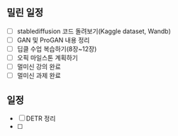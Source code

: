 ## 밀린 일정
- [ ] stablediffusion 코드 돌려보기(Kaggle dataset, Wandb)
- [ ] GAN 및 ProGAN 내용 정리
- [ ] 딥클 수업 복습하기(8장~12장)
- [ ] 오픽 마일스톤 계획하기
- [ ] 멀미신 강의 완료
- [ ] 멀미신 과제 완료

## 일정
- [ ] DETR 정리
- [ ] 